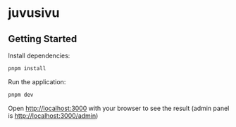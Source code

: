 # juvusivu

## Getting Started

Install dependencies:

```bash
pnpm install
```

Run the application:

```bash
pnpm dev
```

Open [http://localhost:3000](http://localhost:3000) with your browser to see the result (admin panel is [http://localhost:3000/admin](http://localhost:3000/admin))
